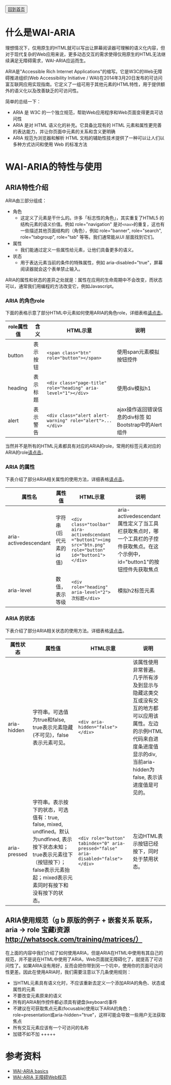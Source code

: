 <button>[回到首页](../index.md)</button>

# 什么是WAI-ARIA

理想情况下，仅用原生的HTML就可以写出让屏幕阅读器可理解的语义化内容，但对于现代复杂的Web应用来说，更多动态交互的需求使得仅用原生的HTML无法继续满足无障碍需求，WAI-ARIA应运而生。

ARIA是"Accessible Rich Internet Applications"的缩写。它是W3C的Web无障碍推进组织(Web Accessibility Initiative / WAI)在2014年3月20日发布的可访问富互联网应用实现指南。它定义了一组可用于其他元素的HTML特性，用于提供额外的语义化以及改善缺乏的可访问性。


简单的总结一下：

- ARIA 是 W3C 的一个独立规范，帮助Web应用程序和Web页面变得更具可访问性
- ARIA 是对 HTML 语义化的补充。它具备比现有的 HTML 元素和属性更完善的表达能力，并让你页面中元素的关系和含义更明确
- ARIA 规范为浏览器和解析 HTML 文档的辅助性技术提供了一种可以让人们以多种方式访问和使用 Web 的标准方法

# WAI-ARIA的特性与使用

## ARIA特性介绍

ARIA由三部分组成：

- 角色
    - 这定义了元素是干什么的。许多「标志性的角色」，其实重复了HTML5 的结构元素的语义价值。例如 role="navigation" 是对`<nav>`的重复，这也有一些描述其他页面结构的（角色），例如 role="banner", role="search", role="tabgroup", role="tab" 等等。我们通常能从UI 层面找到它们。
- 属性
    - 我们能通过定义一些属性给元素，让他们具备更多的语义。
- 状态
    - 用于表达元素当前的条件的特殊属性，例如 aria-disabled="true"，屏幕阅读器就会这个表单禁止输入。

ARIA的属性和状态的差异之处就是：属性在应用的生命周期中不会改变，而状态可以，通常我们用编程的方法改变它，例如Javascript。




### ARIA 的角色role

下面的表格示意了部分HTML中元素如何使用ARIA的角色role，详细表格[请点击](https://www.w3cplus.com/wai-aria/wai-aria.html)。

role属性值 | 含义 | HTML示意 | 说明
--------- | --- | ------- | ----
button | 表示按钮 | `<span class="btn" role="button"></span>` | 使用span元素模拟按钮控件
heading | 表示标题 | `<div class="page-title" role="heading" aria-level="1"></div>` | 使用div模拟h1
alert | 表示警告 | `<div class="alert alert-warning" role="alert">...</div>` | ajax操作返回错误信息的div标签 如Bootstrap中的Alert组件

当然并不是所有的HTML元素都具有对应的ARIA的role，常用的标签元素对应的ARIA的role[请点击](https://www.w3cplus.com/wai-aria/wai-aria.html)。

### ARIA 的属性

下表介绍了部分ARIA相关属性的使用方法，详细表格[请点击](https://www.w3cplus.com/wai-aria/wai-aria.html)。

属性名 | 属性值 | HTML示意 | 说明
--------- | --- | ------- | ----
aria-activedescendant | 字符串(后代元素的id值) | `<div class="toolbar" aira-activedscendant ="button1"><img src="btn.png" role="button" id="button1"></div>` | aria-activedescendant属性定义了当工具栏获取焦点时，哪一个工具栏的子控件获取焦点。在这个示例中，id="button1"的按钮控件先获取焦点
aria-level | 数值，表示等级 | `<div role="heading" aria-level="2">次标题</div>` | 模拟h2标签元素

### ARIA 的状态

下表介绍了部分ARIA相关状态的使用方法。详细表格[请点击](https://www.w3cplus.com/wai-aria/wai-aria.html)。

属性状态 | 属性值 | HTML示意 | 说明
--------- | --- | ------- | ----
aria-hidden | 字符串。可选值为true和false, true表示元素隐藏(不可见)，false表示元素可见。 | `<div aria-hidden="false"></div> ` | 该属性使用非常普遍。几乎所有涉及到显示与隐藏这类交互或没有交互的地方都可以应用该属性。左边的示例HTML代码来自进度条进度值显示的div, 当前aria-hidden为false, 表示该进度值是可见的。
aria-pressed | 字符串。表示按下的状态，可选值有：true, false, mixed, undfined。默认为undfined, 表示按下状态未知；true表示元素往下（按钮按下）；false表示元素抬起；mixed表示元素同时有按下和没有按下的状态。 | `<div role="button" tabindex="0" aria-pressed="false" aria-disabled="false"></div>` | 左边HTML表示按钮已经按下，同时处于禁用状态。


##  ARIA使用规范（g b 原版的例子 + 嵌套关系 联系， aria -> role 宝藏i资源   http://whatsock.com/training/matrices/）

在上面的内容中我们介绍了如何使用ARIA，但是ARIA在HTML中使用有其自己的规范，并不是说在HTML中使用了ARIA，Web页面就无障碍化了，就提高了可访问性了。如果ARIA没有用好，反而会把你带到另一个坑中，使用你的页面可访问性更差。因此在使用ARIA时，我们需要注意以下几条使用规则：

- 当HTML元素具有语义化时，不应该重新去定义一个添加ARIA的角色、状态或属性的元素
- 不要改变元素原来的语义
- 所有的ARIA制作控件都必须具有键盘(keyboard)事件
- 不建议在可获取焦点元素(focusable)使用以下ARIA的角色：role=presentation或aria-hidden="true"，这样可能会导致一些用户无法获取焦点
- 所有交互元素应该有一个可访问的名称
- 加错不如不加 +++++

# 参考资料
- [WAI-ARIA basics](https://developer.mozilla.org/zh-CN/docs/learn/Accessibility/WAI-ARIA_basics)
- [WAI-ARIA 无障碍Web规范](https://www.w3cplus.com/wai-aria/wai-aria.html)

